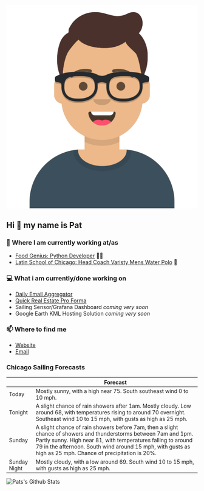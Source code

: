 [![Social banner for p-j-falconer](https://raw.githubusercontent.com/P-J-FALCONER/P-J-FALCONER/master/assets/avataaars.svg)](https://patfalconer.com/)
## Hi :wave: my name is Pat

### 💼 Where I am currently working at/as
- [Food Genius: Python Developer](https://getfoodgenius.com/) 🍔🐍
- [Latin School of Chicago: Head Coach Varisty Mens Water Polo](https://www.latinschool.org/) 🤽


### 💻 What i am currently/done working on
 - [Daily Email Aggregator](https://github.com/P-J-FALCONER/dott_daily_mail)
 - [Quick Real Estate Pro Forma](https://github.com/P-J-FALCONER/henry)
 - Sailing Sensor/Grafana Dashboard *coming very soon*
 - Google Earth KML Hosting Solution *coming very soon*

### 📫 Where to find me
 - [Website](https://patfalconer.com/)
 - [Email](mailto:patrick.j.falconer@gmail.com)


### Chicago Sailing Forecasts
|   | Forecast  |
|---|---|
| Today | Mostly sunny, with a high near 75. South southeast wind 0 to 10 mph. |
| Tonight | A slight chance of rain showers after 1am. Mostly cloudy. Low around 68, with temperatures rising to around 70 overnight. Southeast wind 10 to 15 mph, with gusts as high as 25 mph. |
| Sunday | A slight chance of rain showers before 7am, then a slight chance of showers and thunderstorms between 7am and 1pm. Partly sunny. High near 81, with temperatures falling to around 79 in the afternoon. South wind around 15 mph, with gusts as high as 25 mph. Chance of precipitation is 20%. |
| Sunday Night | Mostly cloudy, with a low around 69. South wind 10 to 15 mph, with gusts as high as 25 mph. |

![Pats's Github Stats](https://github-readme-stats.vercel.app/api?username=p-j-falconer&show_icons=true&theme=radical)
